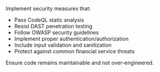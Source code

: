 Implement security measures that:
- Pass CodeQL static analysis
- Resist DAST penetration testing
- Follow OWASP security guidelines
- Implement proper authentication/authorization
- Include input validation and sanitization
- Protect against common financial service threats

Ensure code remains maintainable and not over-engineered.
